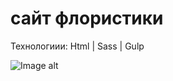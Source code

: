 # сайт флористики

Технологиии: Html | Sass | Gulp

![Image alt](https://github.com/Lumaks42/floristMarket/blob/main/app/img/maket.png)
